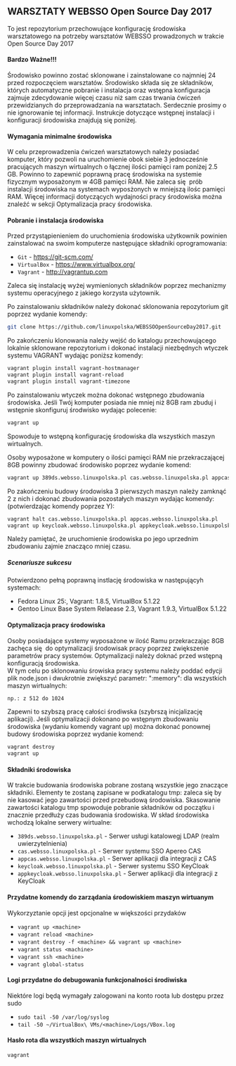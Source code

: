 ## WARSZTATY WEBSSO Open Source Day 2017

To jest repozytorium przechowujące konfigurację środowiska warsztatowego
na potrzeby warsztatów WEBSSO prowadzonych w trakcie Open Source Day 2017

#### Bardzo Ważne!!!

Środowisko powinno zostać sklonowane i zainstalowane co najmniej 24 przed
rozpoczęciem warsztatów. Środowisko składa się ze składników, których
automatyczne pobranie i instalacja oraz wstępna konfiguracja zajmuje zdecydowanie
więcej czasu niż sam czas trwania ćwiczeń przewidzianych do przeprowadzania na
warsztatach. Serdecznie prosimy o nie ignorowanie tej informacji.
Instrukcje dotyczące wstępnej instalacji i konfiguracji środowiska znajdują się
poniżej.

#### Wymagania minimalne środowiska

W celu przeprowadzenia ćwiczeń warsztatowych należy posiadać komputer, który
pozwoli na uruchomienie obok siebie 3 jednocześnie pracujących maszyn wirtualnych
o łącznej ilości pamięci ram poniżej 2.5 GB. Powinno to zapewnić poprawną pracę
środowiska na systemie fizycznym wyposażonym w 4GB pamięci RAM. Nie zaleca się 
prób instalacji środowiska na systemach wyposżonych w mniejszą ilośc pamięci RAM.
Więcej informacji dotyczących wydajności pracy środowiska można znaleźć w sekcji
 Optymalizacja pracy środowiska.

#### Pobranie i instalacja środowiska

Przed przystąpienieniem do uruchomienia środowiska użytkownik powinien
zainstalować na swoim komputerze następujące składniki oprogramowania:
* `Git` - https://git-scm.com/
* `VirtualBox` - https://www.virtualbox.org/
* `Vagrant` - http://vagrantup.com

Zaleca się instalację wyżej wymienionych składników poprzez mechanizmy systemu
operacyjnego z jakiego korzysta użytownik.

Po zainstalowaniu składników należy dokonać sklonowania repozytorium git
poprzez wydanie komendy:
```sh
git clone https://github.com/linuxpolska/WEBSSOOpenSourceDay2017.git
```

Po zakończeniu klonowania należy wejść do katalogu przechowującego lokalnie
sklonowane repozytorium i dokonać instalacji niezbędnych wtyczek systemu VAGRANT
wydając poniższ komendy:

```sh
vagrant plugin install vagrant-hostmanager
vagrant plugin install vagrant-reload
vagrant plugin install vagrant-timezone
```

Po zainstalowaniu wtyczek można dokonać wstępnego zbudowania środowiska. Jeśli
Twój komputer posiada nie mniej niż 8GB ram zbuduj i wstępnie skonfiguruj
środwisko wydając polecenie:
```sh
vagrant up
```
Spowoduje to wstępną konfigurację środowiska dla wszystkich maszyn wirtualnych.

Osoby wyposażone w komputery o ilości pamięci RAM nie przekraczającej 8GB
powinny zbudować środowisko poprzez wydanie komend:
```sh
vagrant up 389ds.websso.linuxpolska.pl cas.websso.linuxpolska.pl appcas.websso.linuxpolska.pl
```
Po zakończeniu budowy środowiska 3 pierwszych maszyn należy zamknąć 2 z nich
i dokonać zbudowania pozostałych maszyn wydając komendy:
(potwierdzając komendy poprzez Y):
```sh
vagrant halt cas.websso.linuxpolska.pl appcas.websso.linuxpolska.pl
vagrant up keycloak.websso.linuxpolska.pl appkeycloak.websso.linuxpolska.pl
```

Należy pamiętać, że uruchomienie środowiska po jego uprzednim zbudowaniu
zajmie znacząco mniej czasu.

##### Scenariusze sukcesu

Potwierdzono pełną poprawną instlację środowiska w następującyh systemach:
* Fedora Linux 25:, Vagrant: 1.8.5, VirtualBox 5.1.22
* Gentoo Linux Base System Relaease 2.3, Vagrant 1.9.3, VirtualBox 5.1.22

#### Optymalizacja pracy środowiska

Osoby posiadające systemy wyposażone w ilość Ramu przekraczając 8GB zachęca się 
do optymalizacji środowisak pracy poprzez zwiększenie parametrów pracy systemów.
Optymalizacji należy doknać przed wstępną konfiguracją środowiska.  
W tym celu po sklonowaniu śrowiska pracy systemu należy poddać edycji plik
node.json i dwukrotnie zwiększyć parametr: ":memory":  dla wszystkich maszyn
wirtualnych:
```sh
np.: z 512 do 1024
```
Zapewni to szybszą pracę całości środiwska (szybrszą inicjalizację aplikacji).
Jeśli optymalizacji dokonano po wstępnym zbudowaniu środowiska (wydaniu komendy vagrant up)
można dokonać ponownej budowy środowiska poprzez wydanie komend:
```sh
vagrant destroy
vagrant up
```

#### Składniki środowiska
W trakcie budowania środowiska pobrane zostaną wszystkie jego znaczące składniki.
Elementy te zostaną zapisane w podkatalogu tmp: zaleca się by nie kasować jego
zawartości przed przebudową środowiska.  Skasowanie zawartości katalogu tmp
spowoduje pobranie składników od początku i znacznie przedłuży czas budowania
środowiska.
W skład środowiska wchodzą lokalne serwery wirtualne:
* `389ds.websso.linuxpolska.pl` - Serwer usługi katalowegj LDAP (realm uwierzytelnienia)
* `cas.websso.linuxpolska.pl` - Serwer systemu SSO Apereo CAS
* `appcas.websso.linuxpolska.pl` - Serwer aplikacji dla integracji z CAS
* `keycloak.websso.linuxpolska.pl` - Serwer systemu SSO KeyCloak
* `appkeycloak.websso.linuxpolska.pl` - Serwer aplikacji dla integracji z KeyCloak

#### Przydatne komendy do zarządania środowiskiem maszyn wirtuanym
Wykorzyztanie opcji <maszyna> jest opcjonalne w większości przydaków
* `vagrant up <machine>`
* `vagrant reload <machine>`
* `vagrant destroy -f <machine> && vagrant up <machine>`
* `vagrant status <machine>`
* `vagrant ssh <machine>`
* `vagrant global-status`

#### Logi przydatne do debugowania funkcjonalności środiwiska
Niektóre logi będą wymagały zalogowani na konto roota lub dostępu przez sudo
* `sudo tail -50 /var/log/syslog`
* `tail -50 ~/VirtualBox\ VMs/<machine>/Logs/VBox.log`

#### Hasło rota dla wszystkich maszyn wirtualnych
`vagrant`
